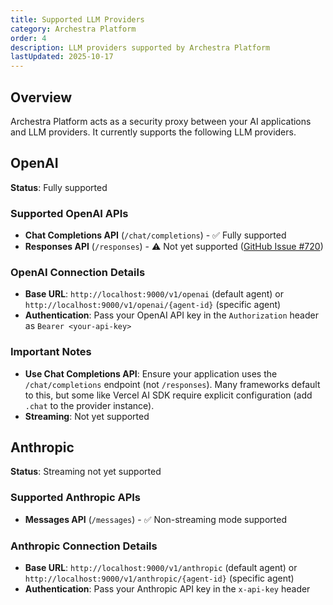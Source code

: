 ```yaml
---
title: Supported LLM Providers
category: Archestra Platform
order: 4
description: LLM providers supported by Archestra Platform
lastUpdated: 2025-10-17
---
```


## Overview

Archestra Platform acts as a security proxy between your AI applications and LLM providers. It currently supports the following LLM providers.

## OpenAI

**Status**: Fully supported

### Supported OpenAI APIs

- **Chat Completions API** (`/chat/completions`) - ✅ Fully supported
- **Responses API** (`/responses`) - ⚠️ Not yet supported ([GitHub Issue #720](https://github.com/archestra-ai/archestra/issues/720))

### OpenAI Connection Details

- **Base URL**: `http://localhost:9000/v1/openai` (default agent) or `http://localhost:9000/v1/openai/{agent-id}` (specific agent)
- **Authentication**: Pass your OpenAI API key in the `Authorization` header as `Bearer <your-api-key>`

### Important Notes

- **Use Chat Completions API**: Ensure your application uses the `/chat/completions` endpoint (not `/responses`). Many frameworks default to this, but some like Vercel AI SDK require explicit configuration (add `.chat` to the provider instance).
- **Streaming**: Not yet supported

## Anthropic

**Status**: Streaming not yet supported

### Supported Anthropic APIs

- **Messages API** (`/messages`) - ✅ Non-streaming mode supported

### Anthropic Connection Details

- **Base URL**: `http://localhost:9000/v1/anthropic` (default agent) or `http://localhost:9000/v1/anthropic/{agent-id}` (specific agent)
- **Authentication**: Pass your Anthropic API key in the `x-api-key` header
